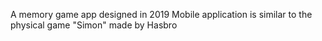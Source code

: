 A memory game app designed in 2019 
Mobile application is similar to the physical game "Simon" made by Hasbro 
